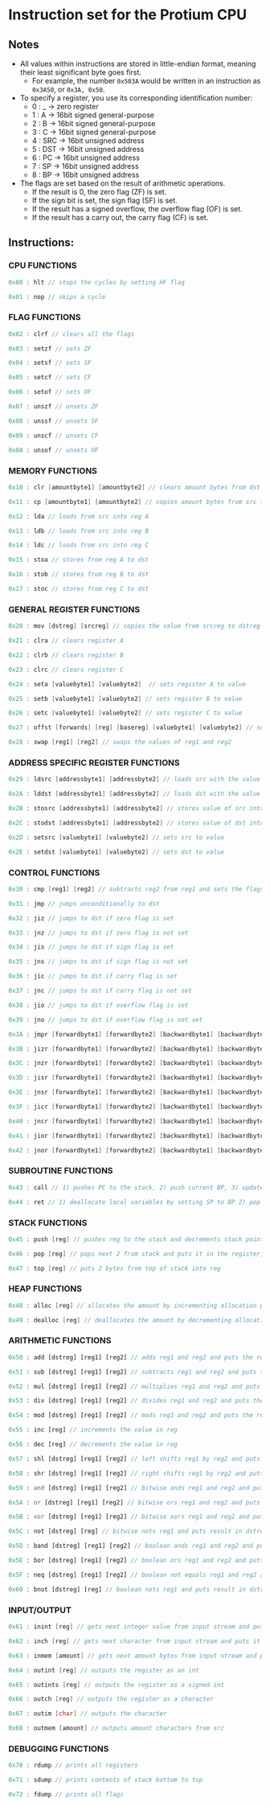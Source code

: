 # Instruction set for the Protium CPU

## Notes
* All values within instructions are stored in little-endian format, meaning their least significant byte goes first.
  * For example, the number `0x503A` would be written in an instruction as `0x3A50`, or `0x3A, 0x50`.
* To specify a register, you use its corresponding identification number:
  * 0 : _ -> zero register
  * 1 : A -> 16bit signed general-purpose
  * 2 : B -> 16bit signed general-purpose
  * 3 : C -> 16bit signed general-purpose
  * 4 : SRC -> 16bit unsigned address
  * 5 : DST -> 16bit unsigned address
  * 6 : PC -> 16bit unsigned address
  * 7 : SP -> 16bit unsigned address
  * 8 : BP -> 16bit unsigned address
* The flags are set based on the result of arithmetic operations.
  * If the result is 0, the zero flag (ZF) is set.
  * If the sign bit is set, the sign flag (SF) is set.
  * If the result has a signed overflow, the overflow flag (OF) is set.
  * If the result has a carry out, the carry flag (CF) is set.

## Instructions:

### CPU FUNCTIONS
```cpp
0x00 : hlt // stops the cycles by setting HF flag

0x01 : nop // skips a cycle
```
### FLAG FUNCTIONS
```cpp
0x02 : clrf // clears all the flags

0x03 : setzf // sets ZF

0x04 : setsf // sets SF

0x05 : setcf // sets CF

0x06 : setof // sets OF

0x07 : unszf // unsets ZF

0x08 : unssf // unsets SF

0x09 : unscf // unsets CF

0x0A : unsof // unsets OF
```
### MEMORY FUNCTIONS
```cpp
0x10 : clr [amountbyte1] [amountbyte2] // clears amount bytes from dst in memory

0x11 : cp [amountbyte1] [amountbyte2] // copies amount bytes from src to dst in memory

0x12 : lda // loads from src into reg A

0x13 : ldb // loads from src into reg B

0x14 : ldc // loads from src into reg C

0x15 : stoa // stores from reg A to dst

0x16 : stob // stores from reg B to dst

0x17 : stoc // stores from reg C to dst
```
### GENERAL REGISTER FUNCTIONS
```cpp
0x20 : mov [dstreg] [srcreg] // copies the value from srcreg to dstreg

0x21 : clra // clears register A

0x22 : clrb // clears register B

0x23 : clrc // clears register C

0x24 : seta [valuebyte1] [valuebyte2]  // sets register A to value

0x25 : setb [valuebyte1] [valuebyte2] // sets register B to value

0x26 : setc [valuebyte1] [valuebyte2] // sets register C to value

0x27 : offst [forwards] [reg] [basereg] [valuebyte1] [valuebyte2] // sets reg to basereg +- value (if forward, then +, else minus

0x28 : swap [reg1] [reg2] // swaps the values of reg1 and reg2
```
### ADDRESS SPECIFIC REGISTER FUNCTIONS
```cpp
0x29 : ldsrc [addressbyte1] [addressbyte2] // loads src with the value at address

0x2A : lddst [addressbyte1] [addressbyte2] // loads dst with the value at address

0x2B : stosrc [addressbyte1] [addressbyte2] // stores value of src into address

0x2C : stodst [addressbyte1] [addressbyte2] // stores value of dst into address

0x2D : setsrc [valuebyte1] [valuebyte2] // sets src to value

0x2E : setdst [valuebyte1] [valuebyte2] // sets dst to value
```
### CONTROL FUNCTIONS
```cpp
0x30 : cmp [reg1] [reg2] // subtracts reg2 from reg1 and sets the flags accordingly

0x31 : jmp // jumps unconditionally to dst

0x32 : jiz // jumps to dst if zero flag is set

0x33 : jnz // jumps to dst if zero flag is not set

0x34 : jis // jumps to dst if sign flag is set

0x35 : jns // jumps to dst if sign flag is not set

0x36 : jic // jumps to dst if carry flag is set

0x37 : jnc // jumps to dst if carry flag is not set

0x38 : jio // jumps to dst if overflow flag is set

0x39 : jno // jumps to dst if overflow flag is not set

0x3A : jmpr [forwardbyte1] [forwardbyte2] [backwardbyte1] [backwardbyte2] // jumps unconditionally by either forward or backward relative to current PC, either forward or backward has to be 0

0x3B : jizr [forwardbyte1] [forwardbyte2] [backwardbyte1] [backwardbyte2] // jumps if zero flag is set by either forward or backward relative to current PC, either forward or backward has to be 0

0x3C : jnzr [forwardbyte1] [forwardbyte2] [backwardbyte1] [backwardbyte2] // jumps if zero flag is not set by either forward or backward relative to current PC, either forward or backward has to be 0

0x3D : jisr [forwardbyte1] [forwardbyte2] [backwardbyte1] [backwardbyte2] // jumps if sign flag is set by either forward or backward relative to current PC, either forward or backward has to be 0

0x3E : jnsr [forwardbyte1] [forwardbyte2] [backwardbyte1] [backwardbyte2] // jumps if sign flag is not set by either forward or backward relative to current PC, either forward or backward has to be 0

0x3F : jicr [forwardbyte1] [forwardbyte2] [backwardbyte1] [backwardbyte2] // jumps if carry flag is set by either forward or backward relative to current PC, either forward or backward has to be 0

0x40 : jncr [forwardbyte1] [forwardbyte2] [backwardbyte1] [backwardbyte2] // jumps if carry flag is not set by either forward or backward relative to current PC, either forward or backward has to be 0

0x41 : jior [forwardbyte1] [forwardbyte2] [backwardbyte1] [backwardbyte2] // jumps if overflow flag is set by either forward or backward relative to current PC, either forward or backward has to be 0

0x42 : jnor [forwardbyte1] [forwardbyte2] [backwardbyte1] [backwardbyte2] // jumps if overflow flag is not set by either forward or backward relative to current PC, either forward or backward has to be 0
```
### SUBROUTINE FUNCTIONS
```cpp
0x43 : call // 1) pushes PC to the stack, 2) push current BP, 3) update BP, 4) jump to subroutine

0x44 : ret // 1) deallocate local variables by setting SP to BP 2) pop to BP 3) pop to PC
```
### STACK FUNCTIONS
```cpp
0x45 : push [reg] // pushes reg to the stack and decrements stack pointer by 2

0x46 : pop [reg] // pops next 2 from stack and puts it in the register, increments stack pointer by 2

0x47 : top [reg] // puts 2 bytes from top of stack into reg
```
### HEAP FUNCTIONS
```cpp
0x48 : alloc [reg] // allocates the amount by incrementing allocation pointer by amount, if there isn't enough space puts nullptr in dst, else puts allocation pointer in dst

0x49 : dealloc [reg] // deallocates the amount by decrementing allocation pointer by amount, if not enough is already allocated, deallocates everything
```
### ARITHMETIC FUNCTIONS
```php
0x50 : add [dstreg] [reg1] [reg2] // adds reg1 and reg2 and puts the result in dstreg

0x51 : sub [dstreg] [reg1] [reg2] // subtracts reg1 and reg2 and puts the result in dstreg

0x52 : mul [dstreg] [reg1] [reg2] // multiplies reg1 and reg2 and puts the result in dstreg

0x53 : div [dstreg] [reg1] [reg2] // divides reg1 and reg2 and puts the result in dstreg

0x54 : mod [dstreg] [reg1] [reg2] // mods reg1 and reg2 and puts the result in dstreg

0x55 : inc [reg] // increments the value in reg

0x56 : dec [reg] // decrements the value in reg

0x57 : shl [dstreg] [reg1] [reg2] // left shifts reg1 by reg2 and puts the result in dstreg

0x58 : shr [dstreg] [reg1] [reg2] // right shifts reg1 by reg2 and puts the result in dstreg

0x59 : and [dstreg] [reg1] [reg2] // bitwise ands reg1 and reg2 and puts result in dstreg

0x5A : or [dstreg] [reg1] [reg2] // bitwise ors reg1 and reg2 and puts result in dstreg

0x5B : xor [dstreg] [reg1] [reg2] // bitwise xors reg1 and reg2 and puts result in dstreg

0x5C : not [dstreg] [reg] // bitwise nots reg1 and puts result in dstreg

0x5D : band [dstreg] [reg1] [reg2] // boolean ands reg1 and reg2 and puts result in dstreg

0x5E : bor [dstreg] [reg1] [reg2] // boolean ors reg1 and reg2 and puts result in dstreg

0x5F : neq [dstreg] [reg1] [reg2] // boolean not equals reg1 and reg2 and puts result in dstreg

0x60 : bnot [dstreg] [reg] // boolean nots reg1 and puts result in dstreg
```
### INPUT/OUTPUT
```cpp
0x61 : inint [reg] // gets next integer value from input stream and puts it in reg

0x62 : inch [reg] // gets next character from input stream and puts it in reg

0x63 : inmem [amount] // gets next amount bytes from input stream and puts it to dst address

0x64 : outint [reg] // outputs the register as an int

0x65 : outints [reg] // outputs the register as a signed int

0x66 : outch [reg] // outputs the register as a character

0x67 : outim [char] // outputs the character

0x68 : outmem [amount] // outputs amount characters from src
```
### DEBUGGING FUNCTIONS
```cpp
0x70 : rdump // prints all registers

0x71 : sdump // prints contents of stack bottom to top

0x72 : fdump // prints all flags
```
